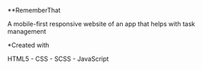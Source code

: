 **RememberThat

A mobile-first responsive website of an app that helps with task management

*Created with

HTML5 - CSS - SCSS - JavaScript

